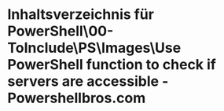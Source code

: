 # Inhaltsverzeichnis für PowerShell\00-ToInclude\PS\Images\Use PowerShell function to check if servers are accessible - Powershellbros.com


